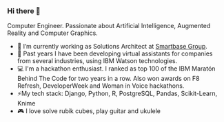 ### Hi there 👋

<!--
**vickyjm/vickyjm** is a ✨ _special_ ✨ repository because its `README.md` (this file) appears on your GitHub profile.

Here are some ideas to get you started:

- 🔭 I’m currently working on ...
- 🌱 I’m currently learning ...
- 👯 I’m looking to collaborate on ...
- 🤔 I’m looking for help with ...
- 💬 Ask me about ...
- 📫 How to reach me: ...
- 😄 Pronouns: ...
- ⚡ Fun fact: ...
-->

Computer Engineer. Passionate about Artificial Intelligence, Augmented Reality and Computer Graphics. 

- 🔭 I’m currently working as Solutions Architect at [Smartbase Group](https://www.smartbasegroup.com).
- 🤖 Past years I have been developing virtual assistants for companies from several industries, using IBM Watson technologies.
- 💻 I'm a hackathon enthusiast. I ranked as top 100 of the IBM Maratón Behind The Code for two years in a row. Also won awards on F8 Refresh, DeveloperWeek and Woman in Voice hackathons.
- ⚡My tech stack:
  Django, Python, R, PostgreSQL, Pandas, Scikit-Learn, Knime
- 🎮 I love solve rubik cubes, play guitar and ukulele
